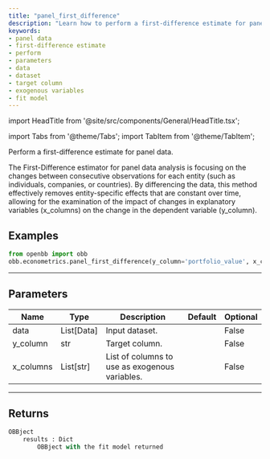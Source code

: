 ```yaml
---
title: "panel_first_difference"
description: "Learn how to perform a first-difference estimate for panel data using  this Python function. Understand the parameters and the object returned by the function."
keywords:
- panel data
- first-difference estimate
- perform
- parameters
- data
- dataset
- target column
- exogenous variables
- fit model
---
```


import HeadTitle from '@site/src/components/General/HeadTitle.tsx';

<HeadTitle title="econometrics/panel_first_difference - Reference | OpenBB Platform Docs" />

<!-- markdownlint-disable MD012 MD031 MD033 -->

import Tabs from '@theme/Tabs';
import TabItem from '@theme/TabItem';

Perform a first-difference estimate for panel data.

 The First-Difference estimator for panel data analysis is focusing on the changes between consecutive observations
 for each entity (such as individuals, companies, or countries). By differencing the data, this method effectively
 removes entity-specific effects that are constant over time, allowing for the examination of the impact of changes
 in explanatory variables (x_columns) on the change in the dependent variable (y_column).


Examples
--------

```python
from openbb import obb
obb.econometrics.panel_first_difference(y_column='portfolio_value', x_columns=['risk_free_rate'], data=[{'is_multiindex': True, 'multiindex_names': "['asset_manager', 'time']", 'asset_manager': 'asset_manager_1', 'time': 0, 'portfolio_value': 100000.0, 'risk_free_rate': 0.02}, {'is_multiindex': True, 'multiindex_names': "['asset_manager', 'time']", 'asset_manager': 'asset_manager_1', 'time': 1, 'portfolio_value': 150000.0, 'risk_free_rate': 0.03}, {'is_multiindex': True, 'multiindex_names': "['asset_manager', 'time']", 'asset_manager': 'asset_manager_2', 'time': 0, 'portfolio_value': 150000.0, 'risk_free_rate': 0.03}, {'is_multiindex': True, 'multiindex_names': "['asset_manager', 'time']", 'asset_manager': 'asset_manager_2', 'time': 1, 'portfolio_value': 133333.33, 'risk_free_rate': 0.03}, {'is_multiindex': True, 'multiindex_names': "['asset_manager', 'time']", 'asset_manager': 'asset_manager_3', 'time': 0, 'portfolio_value': 133333.33, 'risk_free_rate': 0.03}, {'is_multiindex': True, 'multiindex_names': "['asset_manager', 'time']", 'asset_manager': 'asset_manager_3', 'time': 1, 'portfolio_value': 125000.0, 'risk_free_rate': 0.03}, {'is_multiindex': True, 'multiindex_names': "['asset_manager', 'time']", 'asset_manager': 'asset_manager_4', 'time': 0, 'portfolio_value': 125000.0, 'risk_free_rate': 0.03}, {'is_multiindex': True, 'multiindex_names': "['asset_manager', 'time']", 'asset_manager': 'asset_manager_4', 'time': 1, 'portfolio_value': 120000.0, 'risk_free_rate': 0.02}, {'is_multiindex': True, 'multiindex_names': "['asset_manager', 'time']", 'asset_manager': 'asset_manager_5', 'time': 0, 'portfolio_value': 120000.0, 'risk_free_rate': 0.02}, {'is_multiindex': True, 'multiindex_names': "['asset_manager', 'time']", 'asset_manager': 'asset_manager_5', 'time': 1, 'portfolio_value': 116666.67, 'risk_free_rate': 0.02}])
```

---

## Parameters

<Tabs>

<TabItem value='standard' label='standard'>

| Name | Type | Description | Default | Optional |
| ---- | ---- | ----------- | ------- | -------- |
| data | List[Data] | Input dataset. |  | False |
| y_column | str | Target column. |  | False |
| x_columns | List[str] | List of columns to use as exogenous variables. |  | False |
</TabItem>

</Tabs>

---

## Returns

```python wordwrap
OBBject
    results : Dict
        OBBject with the fit model returned
```

